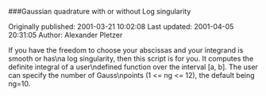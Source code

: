 ###Gaussian quadrature with or without Log singularity

Originally published: 2001-03-21 10:02:08
Last updated: 2001-04-05 20:31:05
Author: Alexander Pletzer

If you have the freedom to choose your abscissas and your integrand is smooth or has\na log singularity, then this script is for you. It computes the definite integral of a user\ndefined function over the interval [a, b]. The user can specify the number of Gauss\npoints (1 <= ng <= 12), the default being ng=10.